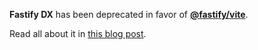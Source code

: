 
**Fastify DX** has been deprecated in favor of [**@fastify/vite**](https://fastify-vite.dev).

Read all about it in [this blog post](https://hire.jonasgalvez.com.br/2023/nov/23/fastify-frontends).
